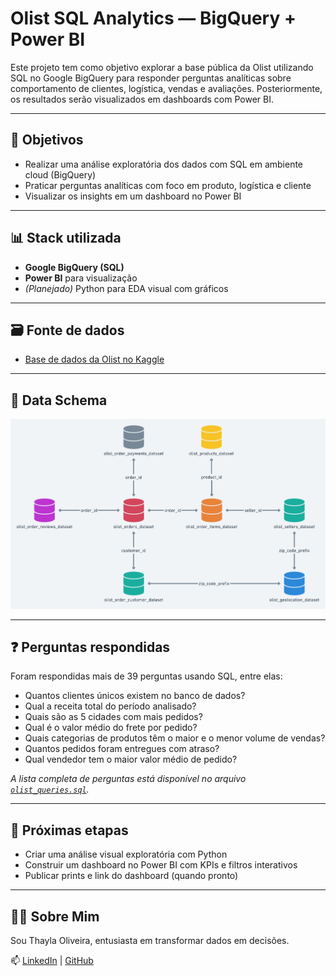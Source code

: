 # Olist SQL Analytics — BigQuery + Power BI

Este projeto tem como objetivo explorar a base pública da Olist utilizando SQL no Google BigQuery para responder perguntas analíticas sobre comportamento de clientes, logística, vendas e avaliações. Posteriormente, os resultados serão visualizados em dashboards com Power BI.

---

## 🧠 Objetivos

- Realizar uma análise exploratória dos dados com SQL em ambiente cloud (BigQuery)
- Praticar perguntas analíticas com foco em produto, logística e cliente
- Visualizar os insights em um dashboard no Power BI

---

## 📊 Stack utilizada

- **Google BigQuery (SQL)**
- **Power BI** para visualização
- *(Planejado)* Python para EDA visual com gráficos

---

## 🗃️ Fonte de dados

- [Base de dados da Olist no Kaggle](https://www.kaggle.com/datasets/olistbr/brazilian-ecommerce)

---
## 📂 Data Schema

![Visualização Schema](2-olist_schema.png)

---
## ❓ Perguntas respondidas

Foram respondidas mais de 39 perguntas usando SQL, entre elas:

- Quantos clientes únicos existem no banco de dados?
- Qual a receita total do período analisado?
- Quais são as 5 cidades com mais pedidos?
- Qual é o valor médio do frete por pedido?
- Quais categorias de produtos têm o maior e o menor volume de vendas?
- Quantos pedidos foram entregues com atraso?
- Qual vendedor tem o maior valor médio de pedido?

*A lista completa de perguntas está disponível no arquivo [`olist_queries.sql`](1-business-questions.txt).*

---

## 📌 Próximas etapas

- Criar uma análise visual exploratória com Python
- Construir um dashboard no Power BI com KPIs e filtros interativos
- Publicar prints e link do dashboard (quando pronto)

---

## 👩‍💻 Sobre Mim

Sou Thayla Oliveira, entusiasta em transformar dados em decisões.  

📫 [LinkedIn](https://www.linkedin.com/in/thayla-oliveira) | [GitHub](https://github.com/ThaylaOliveira)


